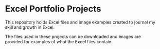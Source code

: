# Excel Portfolio Projects 

This repository holds Excel files and image examples created to journal my skill and growth in Excel.

The files used in these projects can be downloaded and images are provided for examples of what the Excel files contain.

